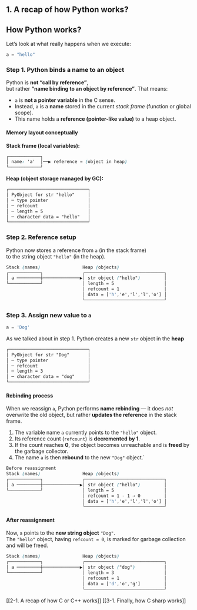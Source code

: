 ## 1. A recap of how Python works?
## How Python works?
Let’s look at what really happens when we execute:
```python
a = "hello"
```

### Step 1. Python binds a name to an object
Python is **not “call by reference”**,  
but rather **“name binding to an object by reference”**.
That means:
- `a` is **not a pointer variable** in the C sense.
- Instead, `a` is a **name** stored in the current _stack frame_ (function or global scope).
- This name holds a **reference (pointer-like value)** to a heap object.
#### Memory layout conceptually
**Stack frame (local variables):**
```css
┌────────────┐
│ name: 'a'  │──▶ reference → (object in heap)
└────────────┘
```
**Heap (object storage managed by GC):**
```css
┌──────────────────────────────┐
│ PyObject for str "hello"     │
│ ─ type pointer               │
│ ─ refcount                   │
│ ─ length = 5                 │
│ ─ character data = "hello"   │
└──────────────────────────────┘
```

### Step 2. Reference setup
Python now stores a reference from `a` (in the stack frame)  
to the string object `"hello"` (in the heap).
```css
Stack (names)                Heap (objects)
┌────────────┐               ┌──────────────────────────────┐
│ a ─────────┼──────────────▶│ str object ("hello")         │
└────────────┘               │ length = 5                   │
                             │ refcount = 1                 │
                             │ data = ['h','e','l','l','o'] │
                             └──────────────────────────────┘
```

### Step 3. Assign new value to `a`
```python
a = 'Dog'
```

As we talked about in step 1.
Python creates a new `str` object in the **heap**
```css
┌──────────────────────────────┐
│ PyObject for str "Dog"       │
│ ─ type pointer               │
│ ─ refcount                   │
│ ─ length = 3                 │
│ ─ character data = "dog"     │
└──────────────────────────────┘
```

#### Rebinding process
When we reassign `a`, Python performs **name rebinding** — it does _not_ overwrite the old object, but rather **updates the reference** in the stack frame.

1. The variable name `a` currently points to the `"hello"` object.
2. Its reference count (`refcount`) is **decremented by 1**.
3. If the count reaches **0**, the object becomes unreachable and is **freed** by the garbage collector.
4. The name `a` is then **rebound** to the new `"Dog"` object.`
```css
Before reassignment
Stack (names)                Heap (objects)
┌────────────┐               ┌──────────────────────────────┐
│ a ─────────┼──────────────▶│ str object ("hello")         │
└────────────┘               │ length = 5                   │
                             │ refcount = 1 - 1 → 0         │
                             │ data = ['h','e','l','l','o'] │
                             └──────────────────────────────┘
```

#### After reassignment
Now, `a` points to the **new string object** `"Dog"`.  
The `"hello"` object, having `refcount = 0`, is marked for garbage collection and will be freed.
```css
Stack (names)                Heap (objects)
┌────────────┐               ┌──────────────────────────────┐
│ a ─────────┼──────────────▶│ str object ("dog")           │
└────────────┘               │ length = 3                   │
                             │ refcount = 1                 │
                             │ data = ['d','o','g']         │
                             └──────────────────────────────┘
```

[[2-1. A recap of how C or C++ works]]
[[3-1. Finally, how C sharp works]]
